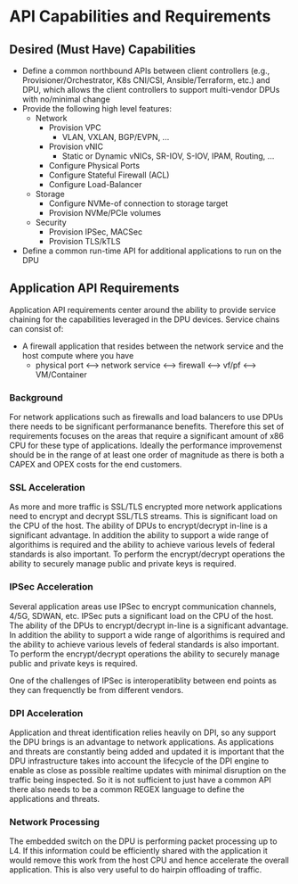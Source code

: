 # API Capabilities and Requirements

## Desired (Must Have) Capabilities

- Define a common northbound APIs between client controllers (e.g., Provisioner/Orchestrator, K8s CNI/CSI, Ansible/Terraform, etc.) and DPU, which allows the client controllers to support multi-vendor DPUs with no/minimal change
- Provide the following high level features:
  - Network
    - Provision VPC
      - VLAN, VXLAN, BGP/EVPN, ...
    - Provision vNIC
      - Static or Dynamic vNICs, SR-IOV, S-IOV, IPAM, Routing, ...
    - Configure Physical Ports
    - Configure Stateful Firewall (ACL)
    - Configure Load-Balancer
  - Storage
    - Configure NVMe-of connection to storage target
    - Provision NVMe/PCIe volumes
  - Security
    - Provision IPSec, MACSec
    - Provision TLS/kTLS
- Define a common run-time API for additional applications to run on the DPU

## Application API Requirements

Application API requirements center around the ability to provide service chaining for the capabilities leveraged in the DPU devices.  Service chains can consist of:

- A firewall application that resides between the network service and the host compute where you have
  - physical port <--> network service <--> firewall <--> vf/pf <--> VM/Container

### Background

For network applications such as firewalls and load balancers to use DPUs there needs to be significant performanance benefits. Therefore this set of requirements focuses on the areas that require a significant amount of x86 CPU for these type of applications. Ideally the performance improvemenst should be in the range of at least one order of magnitude as there is both a CAPEX and OPEX costs for the end customers.

### SSL Acceleration

As more and more traffic is SSL/TLS encrypted more network applications need to encrypt and decrypt SSL/TLS streams. This is significant load on the CPU of the host. The ability of DPUs to encrypt/decrypt in-line is a significant advantage. In addition the ability to support a wide range of algorithims is required and the ability to achieve various levels of federal standards is also important. To perform the encrypt/decrypt operations the ability to securely manage public and private keys is required.

### IPSec Acceleration

Several application areas use IPSec to encrypt communication channels, 4/5G, SDWAN, etc. IPSec puts a significant load on the CPU of the host. The ability of the DPUs to encrypt/decrypt in-line is a significant advantage. In addition the ability to support a wide range of algorithims is required and the ability to achieve various levels of federal standards is also important. To perform the encrypt/decrypt operations the ability to securely manage public and private keys is required.

One of the challenges of IPSec is interoperatiblity between end points as they can frequenctly be from different vendors.

### DPI Acceleration

Application and threat identification relies heavily on DPI, so any support the DPU brings is an advantage to network applications. As applications and threats are constantly being added and updated it is important that the DPU infrastructure takes into account the lifecycle of the DPI engine to enable as close as possible realtime updates with minimal disruption on the traffic being inspected. So it is not sufficient to just have a common API there also needs to be a common REGEX language to define the applications and threats.

### Network Processing

The embedded switch on the DPU is performing packet processing up to L4. If this information could be efficiently shared with the application it would remove this work from the host CPU and hence accelerate the overall application. This is also very useful to do hairpin offloading of traffic.
